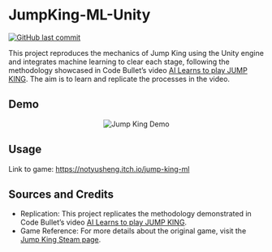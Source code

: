 # JumpKing-ML-Unity

[![GitHub last commit](https://img.shields.io/github/last-commit/NotYuSheng/JumpKing-ML-Unity?color=red)](#)

This project reproduces the mechanics of Jump King using the Unity engine and integrates machine learning to clear each stage, following the methodology showcased in Code Bullet’s video [AI Learns to play JUMP KING](https://www.youtube.com/watch?v=DmQ4Dqxs0HI). The aim is to learn and replicate the processes in the video.

## Demo

<div align="center">

![Jump King Demo](https://github.com/NotYuSheng/JumpKing-ML-Unity/blob/main/docs/demo.gif) <br>

</div>

## Usage

Link to game: https://notyusheng.itch.io/jump-king-ml

## Sources and Credits
- Replication: This project replicates the methodology demonstrated in Code Bullet’s video [AI Learns to play JUMP KING](https://www.youtube.com/watch?v=DmQ4Dqxs0HI).
- Game Reference: For more details about the original game, visit the [Jump King Steam page](https://store.steampowered.com/app/1061090/Jump_King/).

